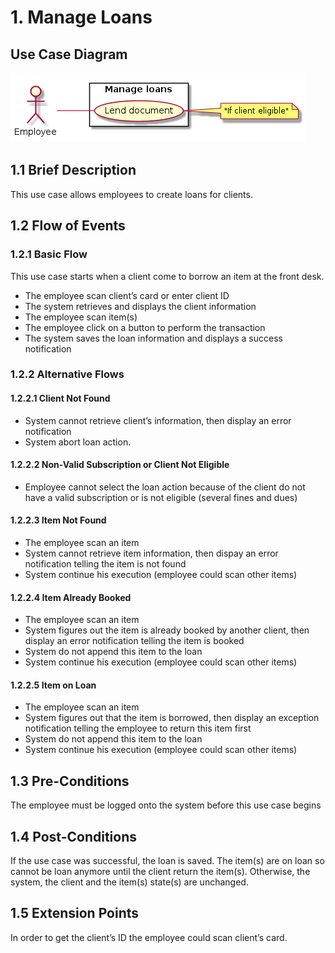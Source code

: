 # 1. Manage Loans

## Use Case Diagram

![Use Case Diagram](./loan.png)

## 1.1 Brief Description

This use case allows employees to create loans for clients.

## 1.2 Flow of Events

### 1.2.1 Basic Flow

This use case starts when a client come to borrow an item at the front desk.

* The employee scan client’s card or enter client ID
* The system retrieves and displays the client information
* The employee scan item(s)
* The employee click on a button to perform the transaction
* The system saves the loan information and displays a success notification

### 1.2.2 Alternative Flows

#### 1.2.2.1 Client Not Found

* System cannot retrieve client’s information, then display an error notification
* System abort loan action.

#### 1.2.2.2 Non-Valid Subscription or Client Not Eligible

* Employee cannot select the loan action because of the client do not have a valid subscription or is not eligible (several fines and dues)

#### 1.2.2.3 Item Not Found

* The employee scan an item
* System cannot retrieve item information, then dispay an error notification telling the item is not found
* System continue his execution (employee could scan other items)

#### 1.2.2.4 Item Already Booked

* The employee scan an item
* System figures out the item is already booked by another client, then display an error notification telling the item is booked
* System do not append this item to the loan
* System continue his execution (employee could scan other items)

#### 1.2.2.5 Item on Loan

* The employee scan an item
* System figures out that the item is borrowed, then display an exception notification telling the employee to return this item first
* System do not append this item to the loan
* System continue his execution (employee could scan other items)

## 1.3 Pre-Conditions

The employee must be logged onto the system before this use case begins

## 1.4 Post-Conditions

If the use case was successful, the loan is saved. The item(s) are on loan so cannot be loan anymore
until the client return the item(s). Otherwise, the system, the client and the item(s) state(s) are
unchanged.

## 1.5 Extension Points

In order to get the client’s ID the employee could scan client’s card.

